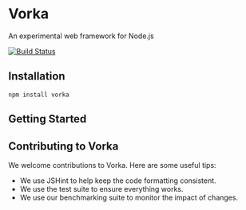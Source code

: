 Vorka
===

An experimental web framework for Node.js

[![Build Status](https://travis-ci.org/anephenix/vorka.svg?branch=master)](https://travis-ci.org/anephenix/vorka)

Installation
---

    npm install vorka


Getting Started
---

Contributing to Vorka
---

We welcome contributions to Vorka. Here are some useful tips:

- We use JSHint to help keep the code formatting consistent.
- We use the test suite to ensure everything works.
- We use our benchmarking suite to monitor the impact of changes.